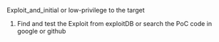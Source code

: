 Exploit_and_initial or low-privilege to the target

1. Find and test the Exploit from exploitDB or search the PoC code in google or github
